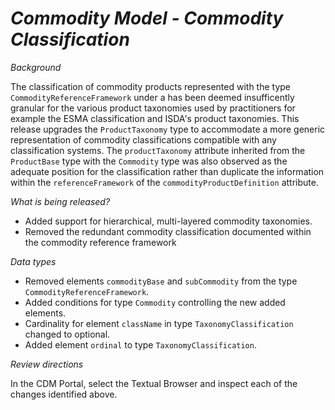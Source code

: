 # _Commodity Model - Commodity Classification_

_Background_

The classification of commodity products represented with the type `CommodityReferenceFramework` under a has been deemed insufficently granular for the various product taxonomies used by practitioners for example the ESMA classification and ISDA's product taxonomies. This release upgrades the `ProductTaxonomy` type to accommodate a more generic representation of commodity classifications compatible with any classification systems.
The `productTaxonomy` attribute inherited from the `ProductBase` type with the `Commodity` type was also observed as the adequate  position for the classification rather than duplicate the information within the  `referenceFramework` of the `commodityProductDefinition` attribute.

_What is being released?_

- Added support for hierarchical, multi-layered commodity taxonomies.
- Removed the redundant commodity classification documented within the commodity  reference framework

_Data types_

- Removed elements `commodityBase` and `subCommodity` from the type `CommodityReferenceFramework`.
- Added conditions for type `Commodity` controlling the new added elements.
- Cardinality for element `className` in type `TaxonomyClassification` changed to optional.
- Added element `ordinal` to type `TaxonomyClassification`.

_Review directions_

In the CDM Portal, select the Textual Browser and inspect each of the changes identified above.


